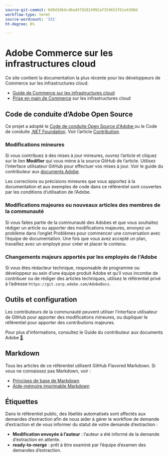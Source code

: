 ```yaml
---
source-git-commit: 0d9d3d64cd0ad4792824992af354653f61e4388d
workflow-type: tm+mt
source-wordcount: '331'
ht-degree: 0%

---
```

# Adobe Commerce sur les infrastructures cloud

Ce site contient la documentation la plus récente pour les développeurs de Commerce sur les infrastructures cloud.

- [Guide de Commerce sur les infrastructures cloud](https://experienceleague.adobe.com/docs/commerce-on-cloud/user-guide/overview.html)
- [Prise en main de Commerce](https://experienceleague.adobe.com/docs/commerce-on-cloud/start/overview.html) sur les infrastructures cloud

## Code de conduite d’Adobe Open Source

Ce projet a adopté le [Code de conduite Open Source d&#39;Adobe ](code-of-conduct.md) ou le Code de conduite [.NET Foundation](https://dotnetfoundation.org/about/policies/code-of-conduct).
Voir l’article [Contribution](contributing.md).

### Modifications mineures

Si vous contribuez à des mises à jour mineures, ouvrez l’article et cliquez sur le lien **Modifier** qui vous mène à la source GitHub de l’article. Utilisez l’interface utilisateur GitHub pour effectuer vos mises à jour. Voir le guide du contributeur aux [documents Adobe](https://experienceleague.adobe.com/docs/contributor/contributor-guide/introduction.html).

Les corrections ou précisions mineures que vous apportez à la documentation et aux exemples de code dans ce référentiel sont couvertes par les conditions d’utilisation de l’Adobe.

### Modifications majeures ou nouveaux articles des membres de la communauté

Si vous faites partie de la communauté des Adobes et que vous souhaitez rédiger un article ou apporter des modifications majeures, envoyez un problème dans l’onglet Problèmes pour commencer une conversation avec l’équipe de documentation. Une fois que vous avez accepté un plan, travaillez avec un employé pour créer et placer le contenu.

### Changements majeurs apportés par les employés de l&#39;Adobe

Si vous êtes rédacteur technique, responsable de programme ou développeur au sein d’une équipe produit Adobe et qu’il vous incombe de contribuer ou de rédiger des articles techniques, utilisez le référentiel privé à l’adresse `https://git.corp.adobe.com/AdobeDocs`.

## Outils et configuration

Les contributeurs de la communauté peuvent utiliser l’interface utilisateur de GitHub pour apporter des modifications mineures, ou dupliquer le référentiel pour apporter des contributions majeures.

Pour plus d’informations, consultez le Guide du contributeur aux documents Adobe [&#128279;](https://experienceleague.adobe.com/docs/contributor/contributor-guide/introduction.html).

## Markdown

Tous les articles de ce référentiel utilisent GitHub Flavored Markdown. Si vous ne connaissez pas Markdown, voir :

- [Principes de base de Markdown](https://docs.github.com/en/get-started/writing-on-github/getting-started-with-writing-and-formatting-on-github/basic-writing-and-formatting-syntax)
- [Aide-mémoire imprimable Markdown](https://docs.github.com/en/get-started/quickstart/git-cheatsheet)

## Étiquettes

Dans le référentiel public, des libellés automatisés sont affectés aux demandes d’extraction afin de nous aider à gérer le workflow de demande d’extraction et de vous informer du statut de votre demande d’extraction :

- **Modification envoyée à l’auteur** : l’auteur a été informé de la demande d’extraction en attente.
- **ready-to-merge** : prêt à être examiné par l’équipe d’examen des demandes d’extraction.
